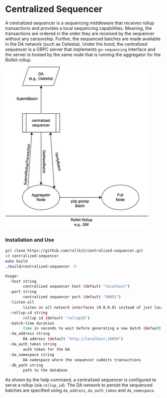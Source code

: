 # Centralized Sequencer

A centralized sequencer is a sequencing middleware that receives rollup transactions and provides a local sequencing capabilities. Meaning, the transactions are ordered in the order they are received by the sequencer without any censorship. Further, the sequenced batches are made available in the DA network (such as Celestia). Under the hood, the centralized sequencer is a GRPC server that implements `go-sequencing` interface and the server is hosted by the same node that is running the aggregator for the Rollkit rollup.

![Rollkit with Centralized Sequencer](/public/img/sequencing.jpg)

### Installation and Use

```sh
git clone https://github.com/rollkit/centralized-sequencer.git
cd centralized-sequencer
make build
./build/centralized-sequencer -h
```


```sh
Usage:
  -host string
    	centralized sequencer host (default "localhost")
  -port string
    	centralized sequencer port (default "50051")
  -listen-all
    	listen on all network interfaces (0.0.0.0) instead of just localhost
  -rollup-id string
    	rollup id (default "rollupId")
  -batch-time duration
    	time in seconds to wait before generating a new batch (default 2s)
  -da_address string
    	DA address (default "http://localhost:26658")
  -da_auth_token string
    	auth token for the DA
  -da_namespace string
    	DA namespace where the sequencer submits transactions
  -db_path string
    	path to the database
```

As shown by the help command, a centralized sequencer is configured to serve a rollup (via `rollup_id`). The DA network to persist the sequenced batches are specified using `da_address`, `da_auth_token` and `da_namespace`. 